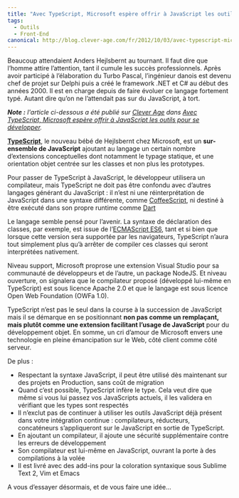 ```yaml
---
title: "Avec TypeScript, Microsoft espère offrir à JavaScript les outils pour se développer"
tags:
  - Outils
  - Front-End
canonical: http://blog.clever-age.com/fr/2012/10/03/avec-typescript-microsoft-espere-offrir-a-javascript-les-outils-pour-se-developper/
---
```


Beaucoup attendaient Anders Hejlsbernt au tournant. Il faut dire que l’homme attire l’attention, tant il cumule les succès professionnels. Après avoir participé à l’élaboration du Turbo Pascal, l’ingénieur danois est devenu chef de projet sur Delphi puis a créé le framework .NET et C# au début des années 2000\. Il est en charge depuis de faire évoluer ce langage fortement typé. Autant dire qu’on ne l’attendait pas sur du JavaScript, à tort.

<!-- more -->

<em class="canonical">**Note&nbsp;:** l'article ci-dessous a été publié sur [Clever Age](http://www.clever-age.com/fr/) dans [Avec TypeScript, Microsoft espère offrir à JavaScript les outils pour se développer](http://blog.clever-age.com/fr/2012/10/03/avec-typescript-microsoft-espere-offrir-a-javascript-les-outils-pour-se-developper/).</em>

[**TypeScript**](http://www.typescriptlang.org/), le nouveau bébé de Hejlsbernt chez Microsoft, est un **sur-ensemble de JavaScript** ajoutant au langage un certain nombre d’extensions conceptuelles dont notamment le typage statique, et une orientation objet centrée sur les classes et non plus les prototypes.

Pour passer de TypeScript à JavaScript, le développeur utilisera un compilateur, mais TypeScript ne doit pas être confondu avec d’autres langages générant du JavaScript : il n’est ni une réinterprétation de JavaScript dans une syntaxe différente, comme [CoffeeScript](http://coffeescript.org), ni destiné à être exécuté dans son propre runtime comme [Dart](https://www.dartlang.org)

Le langage semble pensé pour l’avenir. La syntaxe de déclaration des classes, par exemple, est issue de l’[ECMAScript ES6](http://wiki.ecmascript.org/doku.php?id=harmony:specification_drafts), tant et si bien que lorsque cette version sera supportée par les navigateurs, TypeScript n’aura tout simplement plus qu’à arrêter de compiler ces classes qui seront interprétées nativement.

Niveau support, Microsoft proprose une extension Visual Studio pour sa communauté de développeurs et de l’autre, un package NodeJS. Et niveau ouverture, on signalera que le compilateur proposé (développé lui-même en TypeScript) est sous licence Apache 2.0 et que le langage est sous licence Open Web Foundation (OWFa 1.0).

TypeScript n’est pas le seul dans la course à la succession de JavaScript mais il se démarque en se positionnant **non pas comme un remplaçant, mais plutôt comme une extension facilitant l’usage de JavaScript** pour du développement objet. En somme, un cri d’amour de Microsoft envers une technologie en pleine émancipation sur le Web, côté client comme côté serveur.

De plus :

*   Respectant la syntaxe JavaScript, il peut être utilisé dès maintenant sur des projets en Production, sans coût de migration
*   Quand c’est possible, TypeScript infère le type. Cela veut dire que même si vous lui passez vos JavaScripts actuels, il les validera en vérifiant que les types sont respectés
*   Il n’exclut pas de continuer à utiliser les outils JavaScript déjà présent dans votre intégration continue : compilateurs, réducteurs, concaténeurs s’appliqueront sur le JavaScript en sortie de TypeScript.
*   En ajoutant un compilateur, il ajoute une sécurité supplémentaire contre les erreurs de développement
*   Son compilateur est lui-même en JavaScript, ouvrant la porte à des compilations à la volée
*   Il est livré avec des add-ins pour la coloration syntaxique sous Sublime Text 2, Vim et Emacs

A vous d’essayer désormais, et de vous faire une idée…
